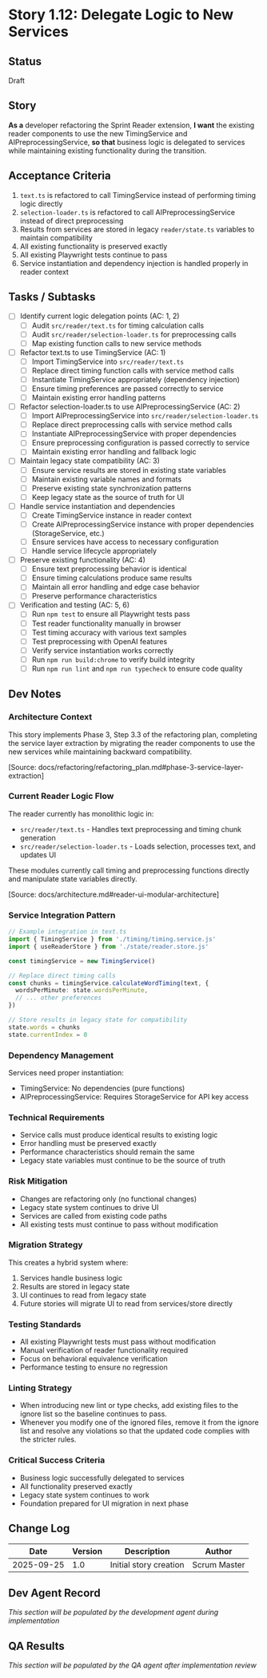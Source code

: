 # Story 1.12: Delegate Logic to New Services

## Status
Draft

## Story
**As a** developer refactoring the Sprint Reader extension,
**I want** the existing reader components to use the new TimingService and AIPreprocessingService,
**so that** business logic is delegated to services while maintaining existing functionality during the transition.

## Acceptance Criteria
1. `text.ts` is refactored to call TimingService instead of performing timing logic directly
2. `selection-loader.ts` is refactored to call AIPreprocessingService instead of direct preprocessing
3. Results from services are stored in legacy `reader/state.ts` variables to maintain compatibility
4. All existing functionality is preserved exactly
5. All existing Playwright tests continue to pass
6. Service instantiation and dependency injection is handled properly in reader context

## Tasks / Subtasks
- [ ] Identify current logic delegation points (AC: 1, 2)
  - [ ] Audit `src/reader/text.ts` for timing calculation calls
  - [ ] Audit `src/reader/selection-loader.ts` for preprocessing calls
  - [ ] Map existing function calls to new service methods
- [ ] Refactor text.ts to use TimingService (AC: 1)
  - [ ] Import TimingService into `src/reader/text.ts`
  - [ ] Replace direct timing function calls with service method calls
  - [ ] Instantiate TimingService appropriately (dependency injection)
  - [ ] Ensure timing preferences are passed correctly to service
  - [ ] Maintain existing error handling patterns
- [ ] Refactor selection-loader.ts to use AIPreprocessingService (AC: 2)
  - [ ] Import AIPreprocessingService into `src/reader/selection-loader.ts`
  - [ ] Replace direct preprocessing calls with service method calls
  - [ ] Instantiate AIPreprocessingService with proper dependencies
  - [ ] Ensure preprocessing configuration is passed correctly to service
  - [ ] Maintain existing error handling and fallback logic
- [ ] Maintain legacy state compatibility (AC: 3)
  - [ ] Ensure service results are stored in existing state variables
  - [ ] Maintain existing variable names and formats
  - [ ] Preserve existing state synchronization patterns
  - [ ] Keep legacy state as the source of truth for UI
- [ ] Handle service instantiation and dependencies
  - [ ] Create TimingService instance in reader context
  - [ ] Create AIPreprocessingService instance with proper dependencies (StorageService, etc.)
  - [ ] Ensure services have access to necessary configuration
  - [ ] Handle service lifecycle appropriately
- [ ] Preserve existing functionality (AC: 4)
  - [ ] Ensure text preprocessing behavior is identical
  - [ ] Ensure timing calculations produce same results
  - [ ] Maintain all error handling and edge case behavior
  - [ ] Preserve performance characteristics
- [ ] Verification and testing (AC: 5, 6)
  - [ ] Run `npm test` to ensure all Playwright tests pass
  - [ ] Test reader functionality manually in browser
  - [ ] Test timing accuracy with various text samples
  - [ ] Test preprocessing with OpenAI features
  - [ ] Verify service instantiation works correctly
  - [ ] Run `npm run build:chrome` to verify build integrity
  - [ ] Run `npm run lint` and `npm run typecheck` to ensure code quality

## Dev Notes

### Architecture Context
This story implements Phase 3, Step 3.3 of the refactoring plan, completing the service layer extraction by migrating the reader components to use the new services while maintaining backward compatibility.

[Source: docs/refactoring/refactoring_plan.md#phase-3-service-layer-extraction]

### Current Reader Logic Flow
The reader currently has monolithic logic in:
- `src/reader/text.ts` - Handles text preprocessing and timing chunk generation
- `src/reader/selection-loader.ts` - Loads selection, processes text, and updates UI

These modules currently call timing and preprocessing functions directly and manipulate state variables directly.

[Source: docs/architecture.md#reader-ui-modular-architecture]

### Service Integration Pattern
```typescript
// Example integration in text.ts
import { TimingService } from './timing/timing.service.js'
import { useReaderStore } from './state/reader.store.js'

const timingService = new TimingService()

// Replace direct timing calls
const chunks = timingService.calculateWordTiming(text, {
  wordsPerMinute: state.wordsPerMinute,
  // ... other preferences
})

// Store results in legacy state for compatibility
state.words = chunks
state.currentIndex = 0
```

### Dependency Management
Services need proper instantiation:
- TimingService: No dependencies (pure functions)
- AIPreprocessingService: Requires StorageService for API key access

### Technical Requirements
- Service calls must produce identical results to existing logic
- Error handling must be preserved exactly
- Performance characteristics should remain the same
- Legacy state variables must continue to be the source of truth

### Risk Mitigation
- Changes are refactoring only (no functional changes)
- Legacy state system continues to drive UI
- Services are called from existing code paths
- All existing tests must continue to pass without modification

### Migration Strategy
This creates a hybrid system where:
1. Services handle business logic
2. Results are stored in legacy state
3. UI continues to read from legacy state
4. Future stories will migrate UI to read from services/store directly

### Testing Standards
- All existing Playwright tests must pass without modification
- Manual verification of reader functionality required
- Focus on behavioral equivalence verification
- Performance testing to ensure no regression

### Linting Strategy
- When introducing new lint or type checks, add existing files to the ignore list so the baseline continues to pass.
- Whenever you modify one of the ignored files, remove it from the ignore list and resolve any violations so that the updated code complies with the stricter rules.

### Critical Success Criteria
- Business logic successfully delegated to services
- All functionality preserved exactly
- Legacy state system continues to work
- Foundation prepared for UI migration in next phase

## Change Log
| Date | Version | Description | Author |
|------|---------|-------------|--------|
| 2025-09-25 | 1.0 | Initial story creation | Scrum Master |

## Dev Agent Record
*This section will be populated by the development agent during implementation*

## QA Results
*This section will be populated by the QA agent after implementation review*